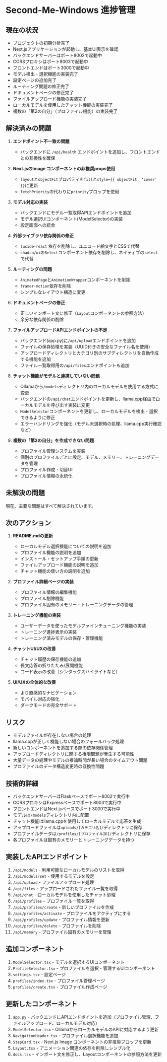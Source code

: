 # Second-Me-Windows 進捗管理

## 現在の状況
- プロジェクトの初期分析完了
- Next.jsアプリケーションが起動し、基本UI表示を確認
- バックエンドサーバーはポート8002で起動中
- CORSプロキシはポート8003で起動中
- フロントエンドはポート3000で起動中
- モデル検出・選択機能の実装完了
- 設定ページの追加完了
- ルーティング問題の修正完了
- ドキュメントページの修正完了
- ファイルアップロード機能の実装完了
- ローカルモデルを使用したチャット機能の実装完了
- 複数の「第2の自分」（プロファイル機能）の実装完了

## 解決済みの問題
1. **エンドポイント不一致の問題**
   - バックエンドに `/api/health` エンドポイントを追加し、フロントエンドとの互換性を確保

2. **Next.jsのImage コンポーネントの非推奨props使用**
   - `layout`と`objectFit`プロパティを`fill`と`style={{ objectFit: 'cover' }}`に更新
   - `fetchPriority`の代わりに`priority`プロップを使用

3. **モデル対応の実装**
   - バックエンドにモデル一覧取得APIエンドポイントを追加
   - モデル選択UIコンポーネント(ModelSelector)の実装
   - 設定画面への統合

4. **外部ライブラリ依存関係の修正**
   - `lucide-react` 依存を削除し、ユニコード絵文字とCSSで代替
   - `shadcn/ui`の`Select`コンポーネント依存を削除し、ネイティブの`select`で代替

5. **ルーティングの問題**
   - `AnimatedPage`と`AnimationWrapper`コンポーネントを削除
   - `framer-motion`依存を削除
   - シンプルなレイアウト構造に変更

6. **ドキュメントページの修正**
   - 正しいインポート文に修正（`Layout`コンポーネントの参照方法）
   - 余分な依存関係の削除

7. **ファイルアップロードAPIエンドポイントの不足**
   - バックエンド(app.py)に`/api/upload`エンドポイントを追加
   - ファイルの保存処理を実装（UUID付きの安全なファイル名を使用）
   - アップロードディレクトリとカテゴリ別のサブディレクトリを自動作成する機能を追加
   - ファイル一覧取得用の`/api/files`エンドポイントも追加

8. **チャット機能がモデルと連携していない問題**
   - Ollamaから`/models`ディレクトリ内のローカルモデルを使用する方式に変更
   - バックエンドの`/api/chat`エンドポイントを更新し、llama.cpp経由でローカルモデルを呼び出す実装に変更
   - `ModelSelector`コンポーネントを更新し、ローカルモデルを検出・選択できるように修正
   - エラーハンドリングを強化（モデル未選択時の処理、llama.cpp実行確認など）

9. **複数の「第2の自分」を作成できない問題**
   - プロファイル管理システムを実装
   - 個別のプロファイルごとに設定、モデル、メモリー、トレーニングデータを管理
   - プロファイル作成・切替UI
   - プロファイル情報の永続化

## 未解決の問題
現在、主要な問題はすべて解決されています。

## 次のアクション
1. **README.mdの更新**
   - ローカルモデル選択機能についての説明を追加
   - プロファイル機能の説明を追加
   - インストール・セットアップ手順の更新
   - ファイルアップロード機能の説明を追加
   - チャット機能の使い方の説明を追加

2. **プロファイル詳細ページの実装**
   - プロファイル情報の編集機能
   - プロファイル削除機能
   - プロファイル固有のメモリー・トレーニングデータの管理

3. **トレーニング機能の実装**
   - ユーザーデータを使ったモデルファインチューニング機能の実装
   - トレーニング進捗表示の実装
   - トレーニング済みモデルの保存・管理機能

4. **チャットUI/UXの改善**
   - チャット履歴の保存機能の追加
   - 長文応答の折りたたみ/展開機能
   - コード表示の改善（シンタックスハイライトなど）

5. **UI/UXの全体的な改善**
   - より直感的なナビゲーション
   - モバイル対応の強化
   - ダークモードの完全サポート

## リスク
- モデルファイルが存在しない場合の処理
- llama.cppが正しく機能しない場合のフォールバック処理
- 新しいコンポーネントを追加する際の依存関係管理
- アップロードディレクトリに関する権限問題が発生する可能性
- 大量データの処理やモデルの推論時間が長い場合のタイムアウト問題
- プロファイルのデータ構造変更時の互換性問題

## 技術的詳細
- バックエンドサーバーはFlaskベースでポート8002で実行中
- CORSプロキシはExpressベースでポート8003で実行中
- フロントエンドはNext.jsベースでポート3000で実行中
- モデルは`/models`ディレクトリ内に配置
- チャット機能はllama.cppを使用してローカルモデルで応答を生成
- アップロードファイルは`uploads/[カテゴリ名]/`ディレクトリに保存
- プロファイルデータは`/profiles/[プロファイルID]/`ディレクトリに保存
- 各プロファイルは固有のメモリーとトレーニングデータを持つ

## 実装したAPIエンドポイント
1. `/api/models` - 利用可能なローカルモデルのリストを取得
2. `/api/models/set` - 使用するモデルを設定
3. `/api/upload` - ファイルアップロード処理
4. `/api/files` - アップロードされたファイル一覧を取得
5. `/api/chat` - ローカルモデルを使用したチャット処理
6. `/api/profiles` - プロファイル一覧を取得
7. `/api/profiles/create` - 新しいプロファイルを作成
8. `/api/profiles/activate` - プロファイルをアクティブにする
9. `/api/profiles/update` - プロファイル情報を更新
10. `/api/profiles/delete` - プロファイルを削除
11. `/api/memory` - プロファイル固有のメモリーを管理

## 追加コンポーネント
1. `ModelSelector.tsx` - モデルを選択するUIコンポーネント
2. `ProfileSelector.tsx` - プロファイルを選択・管理するUIコンポーネント
3. `settings.tsx` - 設定ページ
4. `profiles/index.tsx` - プロファイル管理ページ
5. `profiles/create.tsx` - プロファイル作成ページ

## 更新したコンポーネント
1. `app.py` - バックエンドにAPIエンドポイントを追加（プロファイル管理、ファイルアップロード、ローカルモデル対応）
2. `ModelSelector.tsx` - OllamaからローカルモデルのAPIに対応するよう更新
3. `NavigationHeader.tsx` - プロファイル選択機能を追加
4. `StepCard.tsx` - Next.js Image コンポーネントの非推奨プロップを更新
5. `Layout.tsx` - アニメーション関連の依存を削除しシンプル化
6. `docs.tsx` - インポート文を修正し、Layoutコンポーネントの参照方法を更新
